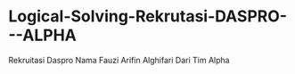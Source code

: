 # Logical-Solving-Rekrutasi-DASPRO---ALPHA
Rekruitasi Daspro
Nama Fauzi Arifin Alghifari
Dari Tim Alpha
